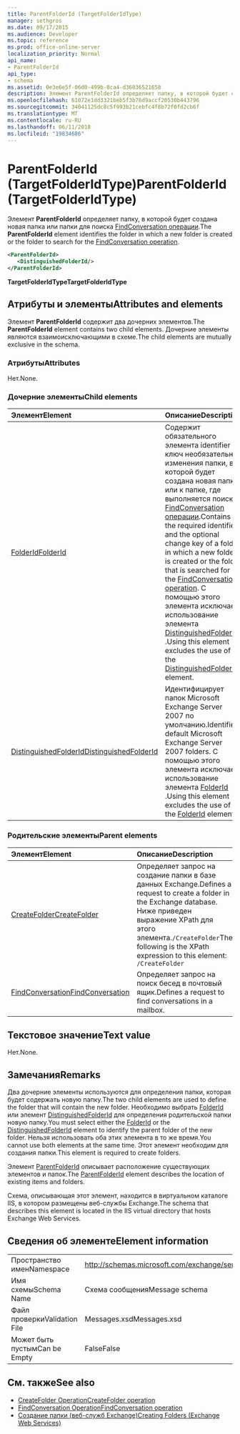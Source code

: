 ```yaml
---
title: ParentFolderId (TargetFolderIdType)
manager: sethgros
ms.date: 09/17/2015
ms.audience: Developer
ms.topic: reference
ms.prod: office-online-server
localization_priority: Normal
api_name:
- ParentFolderId
api_type:
- schema
ms.assetid: 0e3e6e5f-06d0-499b-8ca4-d36036521658
description: Элемент ParentFolderId определяет папку, в которой будет создана новая папка или папки для поиска FindConversation операции.
ms.openlocfilehash: 61072e1dd3321beb5f3b76d9accf20530b443796
ms.sourcegitcommit: 34041125dc8c5f993b21cebfc4f8b72f0fd2cb6f
ms.translationtype: MT
ms.contentlocale: ru-RU
ms.lasthandoff: 06/11/2018
ms.locfileid: "19834686"
---
```

# <a name="parentfolderid-targetfolderidtype"></a><span data-ttu-id="d67d3-103">ParentFolderId (TargetFolderIdType)</span><span class="sxs-lookup"><span data-stu-id="d67d3-103">ParentFolderId (TargetFolderIdType)</span></span>

<span data-ttu-id="d67d3-104">Элемент **ParentFolderId** определяет папку, в которой будет создана новая папка или папки для поиска [FindConversation операции](findconversation-operation.md).</span><span class="sxs-lookup"><span data-stu-id="d67d3-104">The **ParentFolderId** element identifies the folder in which a new folder is created or the folder to search for the [FindConversation operation](findconversation-operation.md).</span></span>
  
```xml
<ParentFolderId>
   <DistinguishedFolderId/>
</ParentFolderId>
```

<span data-ttu-id="d67d3-105">**TargetFolderIdType**</span><span class="sxs-lookup"><span data-stu-id="d67d3-105">**TargetFolderIdType**</span></span>

## <a name="attributes-and-elements"></a><span data-ttu-id="d67d3-106">Атрибуты и элементы</span><span class="sxs-lookup"><span data-stu-id="d67d3-106">Attributes and elements</span></span>

<span data-ttu-id="d67d3-107">Элемент **ParentFolderId** содержит два дочерних элементов.</span><span class="sxs-lookup"><span data-stu-id="d67d3-107">The **ParentFolderId** element contains two child elements.</span></span> <span data-ttu-id="d67d3-108">Дочерние элементы являются взаимоисключающими в схеме.</span><span class="sxs-lookup"><span data-stu-id="d67d3-108">The child elements are mutually exclusive in the schema.</span></span> 
  
### <a name="attributes"></a><span data-ttu-id="d67d3-109">Атрибуты</span><span class="sxs-lookup"><span data-stu-id="d67d3-109">Attributes</span></span>

<span data-ttu-id="d67d3-110">Нет.</span><span class="sxs-lookup"><span data-stu-id="d67d3-110">None.</span></span>
  
### <a name="child-elements"></a><span data-ttu-id="d67d3-111">Дочерние элементы</span><span class="sxs-lookup"><span data-stu-id="d67d3-111">Child elements</span></span>

|<span data-ttu-id="d67d3-112">**Элемент**</span><span class="sxs-lookup"><span data-stu-id="d67d3-112">**Element**</span></span>|<span data-ttu-id="d67d3-113">**Описание**</span><span class="sxs-lookup"><span data-stu-id="d67d3-113">**Description**</span></span>|
|:-----|:-----|
|[<span data-ttu-id="d67d3-114">FolderId</span><span class="sxs-lookup"><span data-stu-id="d67d3-114">FolderId</span></span>](folderid.md) <br/> |<span data-ttu-id="d67d3-115">Содержит обязательного элемента identifier и ключ необязательно изменения папки, в которой будет создана новая папка или к папке, где выполняется поиск [FindConversation операции](findconversation-operation.md).</span><span class="sxs-lookup"><span data-stu-id="d67d3-115">Contains the required identifier and the optional change key of a folder in which a new folder is created or the folder that is searched for the [FindConversation operation](findconversation-operation.md).</span></span> <span data-ttu-id="d67d3-116">С помощью этого элемента исключает использование элемента [DistinguishedFolderId](distinguishedfolderid.md) .</span><span class="sxs-lookup"><span data-stu-id="d67d3-116">Using this element excludes the use of the [DistinguishedFolderId](distinguishedfolderid.md) element.</span></span>  <br/> |
|[<span data-ttu-id="d67d3-117">DistinguishedFolderId</span><span class="sxs-lookup"><span data-stu-id="d67d3-117">DistinguishedFolderId</span></span>](distinguishedfolderid.md) <br/> |<span data-ttu-id="d67d3-118">Идентифицирует папок Microsoft Exchange Server 2007 по умолчанию.</span><span class="sxs-lookup"><span data-stu-id="d67d3-118">Identifies default Microsoft Exchange Server 2007 folders.</span></span> <span data-ttu-id="d67d3-119">С помощью этого элемента исключает использование элемента [FolderId](folderid.md) .</span><span class="sxs-lookup"><span data-stu-id="d67d3-119">Using this element excludes the use of the [FolderId](folderid.md) element.</span></span>  <br/> |
   
### <a name="parent-elements"></a><span data-ttu-id="d67d3-120">Родительские элементы</span><span class="sxs-lookup"><span data-stu-id="d67d3-120">Parent elements</span></span>

|<span data-ttu-id="d67d3-121">**Элемент**</span><span class="sxs-lookup"><span data-stu-id="d67d3-121">**Element**</span></span>|<span data-ttu-id="d67d3-122">**Описание**</span><span class="sxs-lookup"><span data-stu-id="d67d3-122">**Description**</span></span>|
|:-----|:-----|
|[<span data-ttu-id="d67d3-123">CreateFolder</span><span class="sxs-lookup"><span data-stu-id="d67d3-123">CreateFolder</span></span>](createfolder.md) <br/> |<span data-ttu-id="d67d3-124">Определяет запрос на создание папки в базе данных Exchange.</span><span class="sxs-lookup"><span data-stu-id="d67d3-124">Defines a request to create a folder in the Exchange database.</span></span>  <br/> <span data-ttu-id="d67d3-125">Ниже приведен выражение XPath для этого элемента.`/CreateFolder`</span><span class="sxs-lookup"><span data-stu-id="d67d3-125">The following is the XPath expression to this element:  `/CreateFolder`</span></span> <br/> |
|[<span data-ttu-id="d67d3-126">FindConversation</span><span class="sxs-lookup"><span data-stu-id="d67d3-126">FindConversation</span></span>](findconversation.md) <br/> |<span data-ttu-id="d67d3-127">Определяет запрос на поиск бесед в почтовый ящик.</span><span class="sxs-lookup"><span data-stu-id="d67d3-127">Defines a request to find conversations in a mailbox.</span></span>  <br/> |
   
## <a name="text-value"></a><span data-ttu-id="d67d3-128">Текстовое значение</span><span class="sxs-lookup"><span data-stu-id="d67d3-128">Text value</span></span>

<span data-ttu-id="d67d3-129">Нет.</span><span class="sxs-lookup"><span data-stu-id="d67d3-129">None.</span></span>
  
## <a name="remarks"></a><span data-ttu-id="d67d3-130">Замечания</span><span class="sxs-lookup"><span data-stu-id="d67d3-130">Remarks</span></span>

<span data-ttu-id="d67d3-131">Два дочерние элементы используются для определения папки, которая будет содержать новую папку.</span><span class="sxs-lookup"><span data-stu-id="d67d3-131">The two child elements are used to define the folder that will contain the new folder.</span></span> <span data-ttu-id="d67d3-132">Необходимо выбрать [FolderId](folderid.md) или элемент [DistinguishedFolderId](distinguishedfolderid.md) для определения родительской папки новую папку.</span><span class="sxs-lookup"><span data-stu-id="d67d3-132">You must select either the [FolderId](folderid.md) or the [DistinguishedFolderId](distinguishedfolderid.md) element to identify the parent folder of the new folder.</span></span> <span data-ttu-id="d67d3-133">Нельзя использовать оба этих элемента в то же время.</span><span class="sxs-lookup"><span data-stu-id="d67d3-133">You cannot use both elements at the same time.</span></span> <span data-ttu-id="d67d3-134">Этот элемент необходим для создания папки.</span><span class="sxs-lookup"><span data-stu-id="d67d3-134">This element is required to create folders.</span></span> 
  
<span data-ttu-id="d67d3-135">Элемент [ParentFolderId](parentfolderid.md) описывает расположение существующих элементов и папок.</span><span class="sxs-lookup"><span data-stu-id="d67d3-135">The [ParentFolderId](parentfolderid.md) element describes the location of existing items and folders.</span></span> 
  
<span data-ttu-id="d67d3-136">Схема, описывающая этот элемент, находится в виртуальном каталоге IIS, в котором размещены веб-службы Exchange.</span><span class="sxs-lookup"><span data-stu-id="d67d3-136">The schema that describes this element is located in the IIS virtual directory that hosts Exchange Web Services.</span></span>
  
## <a name="element-information"></a><span data-ttu-id="d67d3-137">Сведения об элементе</span><span class="sxs-lookup"><span data-stu-id="d67d3-137">Element information</span></span>

|||
|:-----|:-----|
|<span data-ttu-id="d67d3-138">Пространство имен</span><span class="sxs-lookup"><span data-stu-id="d67d3-138">Namespace</span></span>  <br/> |http://schemas.microsoft.com/exchange/services/2006/messages  <br/> |
|<span data-ttu-id="d67d3-139">Имя схемы</span><span class="sxs-lookup"><span data-stu-id="d67d3-139">Schema Name</span></span>  <br/> |<span data-ttu-id="d67d3-140">Схема сообщения</span><span class="sxs-lookup"><span data-stu-id="d67d3-140">Message schema</span></span>  <br/> |
|<span data-ttu-id="d67d3-141">Файл проверки</span><span class="sxs-lookup"><span data-stu-id="d67d3-141">Validation File</span></span>  <br/> |<span data-ttu-id="d67d3-142">Messages.xsd</span><span class="sxs-lookup"><span data-stu-id="d67d3-142">Messages.xsd</span></span>  <br/> |
|<span data-ttu-id="d67d3-143">Может быть пустым</span><span class="sxs-lookup"><span data-stu-id="d67d3-143">Can be Empty</span></span>  <br/> |<span data-ttu-id="d67d3-144">False</span><span class="sxs-lookup"><span data-stu-id="d67d3-144">False</span></span>  <br/> |
   
## <a name="see-also"></a><span data-ttu-id="d67d3-145">См. также</span><span class="sxs-lookup"><span data-stu-id="d67d3-145">See also</span></span>

- [<span data-ttu-id="d67d3-146">CreateFolder Operation</span><span class="sxs-lookup"><span data-stu-id="d67d3-146">CreateFolder operation</span></span>](createfolder-operation.md)
- [<span data-ttu-id="d67d3-147">FindConversation Operation</span><span class="sxs-lookup"><span data-stu-id="d67d3-147">FindConversation operation</span></span>](findconversation-operation.md)
- [<span data-ttu-id="d67d3-148">Создание папки (веб-служб Exchange)</span><span class="sxs-lookup"><span data-stu-id="d67d3-148">Creating Folders (Exchange Web Services)</span></span>](http://msdn.microsoft.com/library/3b15b0ec-8691-45ed-9a24-a91ff732d6cf%28Office.15%29.aspx)

